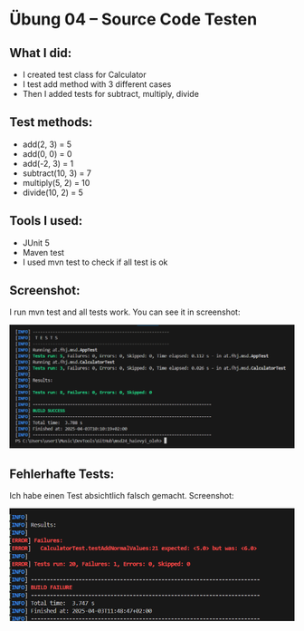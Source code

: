 # Übung 04 – Source Code Testen

## What I did:

- I created test class for Calculator
- I test add method with 3 different cases
- Then I added tests for subtract, multiply, divide

## Test methods:

- add(2, 3) = 5
- add(0, 0) = 0
- add(-2, 3) = 1
- subtract(10, 3) = 7
- multiply(5, 2) = 10
- divide(10, 2) = 5

## Tools I used:

- JUnit 5
- Maven test
- I used mvn test to check if all test is ok

## Screenshot:

I run mvn test and all tests work. You can see it in screenshot:

![test result](resources/images/ex4_1.png)

## Fehlerhafte Tests:

Ich habe einen Test absichtlich falsch gemacht. Screenshot:

![Fehlerhafter Test](resources/images/ex4_2.png)
